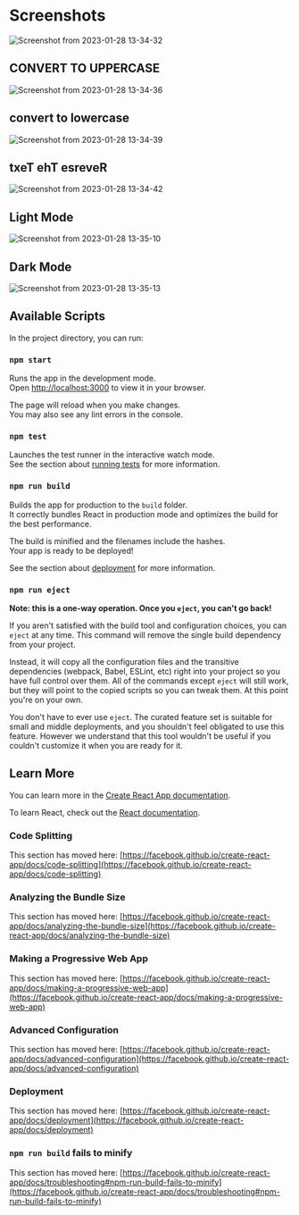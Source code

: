 # Screenshots

![Screenshot from 2023-01-28 13-34-32](https://user-images.githubusercontent.com/74449664/215254746-f4c3bc16-9076-49d7-b680-cb6cc6313d72.png)
## CONVERT TO UPPERCASE
![Screenshot from 2023-01-28 13-34-36](https://user-images.githubusercontent.com/74449664/215254751-5feef61c-5f12-4450-b8ac-d1e9564ff253.png)
## convert to lowercase
![Screenshot from 2023-01-28 13-34-39](https://user-images.githubusercontent.com/74449664/215254760-bffe482c-fc49-49f9-8d31-913bdcb0fbc7.png)
## txeT ehT esreveR
![Screenshot from 2023-01-28 13-34-42](https://user-images.githubusercontent.com/74449664/215254763-99e75152-3358-45d2-9f90-7b646317d3d3.png)
## Light Mode
![Screenshot from 2023-01-28 13-35-10](https://user-images.githubusercontent.com/74449664/215254767-f65715e6-0222-4455-ae6a-09fe8ac599df.png)
## Dark Mode
![Screenshot from 2023-01-28 13-35-13](https://user-images.githubusercontent.com/74449664/215254771-4adcc3f0-095b-4398-b6d4-18cc67f75e09.png)

## Available Scripts

In the project directory, you can run:

### `npm start`

Runs the app in the development mode.\
Open [http://localhost:3000](http://localhost:3000) to view it in your browser.

The page will reload when you make changes.\
You may also see any lint errors in the console.

### `npm test`

Launches the test runner in the interactive watch mode.\
See the section about [running tests](https://facebook.github.io/create-react-app/docs/running-tests) for more information.

### `npm run build`

Builds the app for production to the `build` folder.\
It correctly bundles React in production mode and optimizes the build for the best performance.

The build is minified and the filenames include the hashes.\
Your app is ready to be deployed!

See the section about [deployment](https://facebook.github.io/create-react-app/docs/deployment) for more information.

### `npm run eject`

**Note: this is a one-way operation. Once you `eject`, you can't go back!**

If you aren't satisfied with the build tool and configuration choices, you can `eject` at any time. This command will remove the single build dependency from your project.

Instead, it will copy all the configuration files and the transitive dependencies (webpack, Babel, ESLint, etc) right into your project so you have full control over them. All of the commands except `eject` will still work, but they will point to the copied scripts so you can tweak them. At this point you're on your own.

You don't have to ever use `eject`. The curated feature set is suitable for small and middle deployments, and you shouldn't feel obligated to use this feature. However we understand that this tool wouldn't be useful if you couldn't customize it when you are ready for it.

## Learn More

You can learn more in the [Create React App documentation](https://facebook.github.io/create-react-app/docs/getting-started).

To learn React, check out the [React documentation](https://reactjs.org/).

### Code Splitting

This section has moved here: [https://facebook.github.io/create-react-app/docs/code-splitting](https://facebook.github.io/create-react-app/docs/code-splitting)

### Analyzing the Bundle Size

This section has moved here: [https://facebook.github.io/create-react-app/docs/analyzing-the-bundle-size](https://facebook.github.io/create-react-app/docs/analyzing-the-bundle-size)

### Making a Progressive Web App

This section has moved here: [https://facebook.github.io/create-react-app/docs/making-a-progressive-web-app](https://facebook.github.io/create-react-app/docs/making-a-progressive-web-app)

### Advanced Configuration

This section has moved here: [https://facebook.github.io/create-react-app/docs/advanced-configuration](https://facebook.github.io/create-react-app/docs/advanced-configuration)

### Deployment

This section has moved here: [https://facebook.github.io/create-react-app/docs/deployment](https://facebook.github.io/create-react-app/docs/deployment)

### `npm run build` fails to minify

This section has moved here: [https://facebook.github.io/create-react-app/docs/troubleshooting#npm-run-build-fails-to-minify](https://facebook.github.io/create-react-app/docs/troubleshooting#npm-run-build-fails-to-minify)
